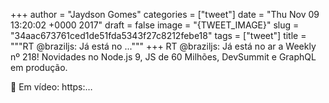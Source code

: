 
+++
author = "Jaydson Gomes"
categories = ["tweet"]
date = "Thu Nov 09 13:20:02 +0000 2017"
draft = false
image = "{TWEET_IMAGE}"
slug = "34aac673761ced1de51fda5343f27c8212febe18"
tags = ["tweet"]
title = """RT @braziljs: Já está no ..."""
+++
RT @braziljs: Já está no ar a Weekly nº 218!
Novidades no Node.js 9, JS de 60 Milhões, DevSummit e GraphQL em produção.

🚀 Em vídeo: https:…
